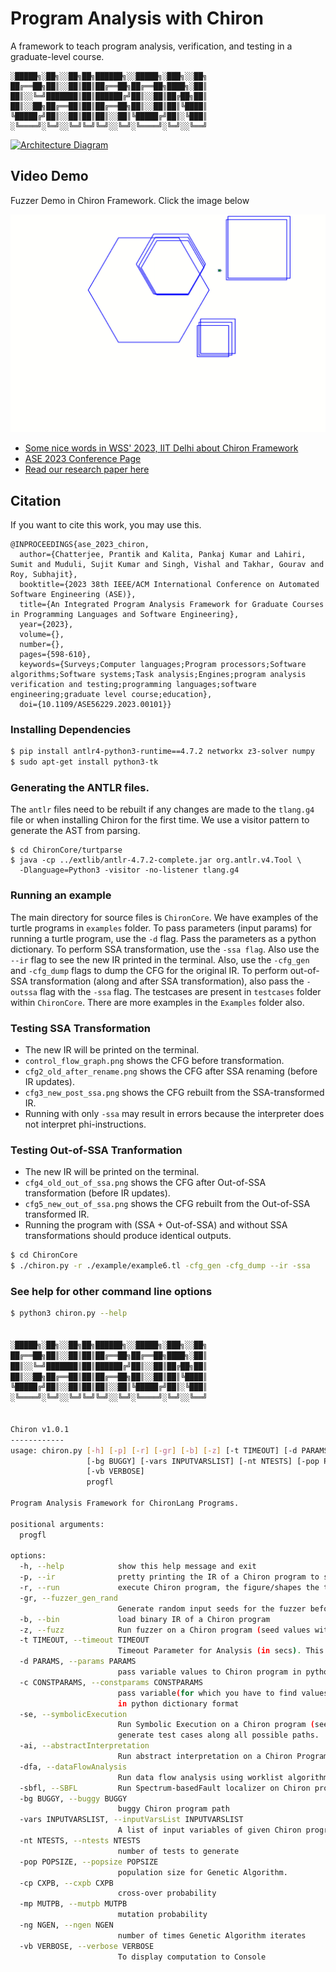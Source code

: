 # Program Analysis with Chiron

A framework to teach program analysis, verification, and testing in a graduate-level course.

```
░█████╗░██╗░░██╗██╗██████╗░░█████╗░███╗░░██╗
██╔══██╗██║░░██║██║██╔══██╗██╔══██╗████╗░██║
██║░░╚═╝███████║██║██████╔╝██║░░██║██╔██╗██║
██║░░██╗██╔══██║██║██╔══██╗██║░░██║██║╚████║
╚█████╔╝██║░░██║██║██║░░██║╚█████╔╝██║░╚███║
░╚════╝░╚═╝░░╚═╝╚═╝╚═╝░░╚═╝░╚════╝░╚═╝░░╚══╝
```
[![Architecture Diagram](./assets/Architecture_Digram.png)](./assets/Architecture_Digram.png)

## Video Demo 

Fuzzer Demo in Chiron Framework. Click the image below

<a href="https://raw.githubusercontent.com/PRAISE-group/Chiron-Framework/master/assets/Fuzzer_Demo.mp4" title="Link Title"><img src="https://raw.githubusercontent.com/PRAISE-group/Chiron-Framework/master/assets/Screenshot%20from%202025-01-16%2012-34-51.png" alt="Alternate Text" /></a>

- [Some nice words in WSS' 2023, IIT Delhi about Chiron Framework](https://www.linkedin.com/posts/ashupdsce_wss-wss2023-iitd-activity-7150851909581463553-bJ6-?utm_source=share&utm_medium=member_desktop)
- [ASE 2023 Conference Page](https://conf.researchr.org/details/ase-2023/ase-2023-papers/117/An-Integrated-Program-Analysis-Framework-for-Graduate-Courses-in-Programming-Language)
- [Read our research paper here](https://ieeexplore.ieee.org/document/10298417)

## Citation 

If you want to cite this work, you may use this.

```
@INPROCEEDINGS{ase_2023_chiron,
  author={Chatterjee, Prantik and Kalita, Pankaj Kumar and Lahiri, Sumit and Muduli, Sujit Kumar and Singh, Vishal and Takhar, Gourav and Roy, Subhajit},
  booktitle={2023 38th IEEE/ACM International Conference on Automated Software Engineering (ASE)}, 
  title={An Integrated Program Analysis Framework for Graduate Courses in Programming Languages and Software Engineering}, 
  year={2023},
  volume={},
  number={},
  pages={598-610},
  keywords={Surveys;Computer languages;Program processors;Software algorithms;Software systems;Task analysis;Engines;program analysis verification and testing;programming languages;software engineering;graduate level course;education},
  doi={10.1109/ASE56229.2023.00101}}
```
### Installing Dependencies

```bash
$ pip install antlr4-python3-runtime==4.7.2 networkx z3-solver numpy 
$ sudo apt-get install python3-tk
```

### Generating the ANTLR files.

The `antlr` files need to be rebuilt if any changes are made to the `tlang.g4` file or when installing Chiron for the first time.
We use a visitor pattern to generate the AST from parsing. 

```
$ cd ChironCore/turtparse
$ java -cp ../extlib/antlr-4.7.2-complete.jar org.antlr.v4.Tool \
  -Dlanguage=Python3 -visitor -no-listener tlang.g4
```

### Running an example

The main directory for source files is `ChironCore`. We have examples of the turtle programs in `examples` folder.
To pass parameters (input params) for running a turtle program, use the `-d` flag. Pass the parameters as a python dictionary. 
To perform SSA transformation, use the `-ssa flag`. Also use the `--ir` flag to see the new IR
printed in the terminal. Also, use the `-cfg_gen` and `-cfg_dump` flags to dump the CFG for the
original IR.
To perform out-of-SSA transformation (along and after SSA transformation), also pass the
`-outssa` flag with the `-ssa` flag. The testcases are present in `testcases` folder within
`ChironCore`. There are more examples in the `Examples` folder also.

### Testing SSA Transformation

- The new IR will be printed on the terminal.
- `control_flow_graph.png` shows the CFG before transformation.
- `cfg2_old_after_rename.png` shows the CFG after SSA renaming (before IR
updates).
- `cfg3_new_post_ssa.png` shows the CFG rebuilt from the SSA-transformed IR.
- Running with only `-ssa` may result in errors because the interpreter does not interpret
phi-instructions.

### Testing Out-of-SSA Tranformation
- The new IR will be printed on the terminal.
- `cfg4_old_out_of_ssa.png` shows the CFG after Out-of-SSA transformation (before
IR updates).
- `cfg5_new_out_of_ssa.png` shows the CFG rebuilt from the Out-of-SSA transformed
IR.
- Running the program with (SSA + Out-of-SSA) and without SSA transformations should produce identical
outputs.

```bash
$ cd ChironCore
$ ./chiron.py -r ./example/example6.tl -cfg_gen -cfg_dump --ir -ssa
```

### See help for other command line options

```bash
$ python3 chiron.py --help


░█████╗░██╗░░██╗██╗██████╗░░█████╗░███╗░░██╗
██╔══██╗██║░░██║██║██╔══██╗██╔══██╗████╗░██║
██║░░╚═╝███████║██║██████╔╝██║░░██║██╔██╗██║
██║░░██╗██╔══██║██║██╔══██╗██║░░██║██║╚████║
╚█████╔╝██║░░██║██║██║░░██║╚█████╔╝██║░╚███║
░╚════╝░╚═╝░░╚═╝╚═╝╚═╝░░╚═╝░╚════╝░╚═╝░░╚══╝


Chiron v1.0.1
------------
usage: chiron.py [-h] [-p] [-r] [-gr] [-b] [-z] [-t TIMEOUT] [-d PARAMS] [-c CONSTPARAMS] [-se] [-ai] [-dfa] [-sbfl]
                 [-bg BUGGY] [-vars INPUTVARSLIST] [-nt NTESTS] [-pop POPSIZE] [-cp CXPB] [-mp MUTPB] [-ng NGEN]
                 [-vb VERBOSE]
                 progfl

Program Analysis Framework for ChironLang Programs.

positional arguments:
  progfl

options:
  -h, --help            show this help message and exit
  -p, --ir              pretty printing the IR of a Chiron program to stdout (terminal)
  -r, --run             execute Chiron program, the figure/shapes the turle draws is shown in a UI.
  -gr, --fuzzer_gen_rand
                        Generate random input seeds for the fuzzer before fuzzing starts.
  -b, --bin             load binary IR of a Chiron program
  -z, --fuzz            Run fuzzer on a Chiron program (seed values with '-d' or '--params' flag needed.)
  -t TIMEOUT, --timeout TIMEOUT
                        Timeout Parameter for Analysis (in secs). This is the total timeout.
  -d PARAMS, --params PARAMS
                        pass variable values to Chiron program in python dictionary format
  -c CONSTPARAMS, --constparams CONSTPARAMS
                        pass variable(for which you have to find values using circuit equivalence) values to Chiron program
                        in python dictionary format
  -se, --symbolicExecution
                        Run Symbolic Execution on a Chiron program (seed values with '-d' or '--params' flag needed) to
                        generate test cases along all possible paths.
  -ai, --abstractInterpretation
                        Run abstract interpretation on a Chiron Program.
  -dfa, --dataFlowAnalysis
                        Run data flow analysis using worklist algorithm on a Chiron Program.
  -sbfl, --SBFL         Run Spectrum-basedFault localizer on Chiron program
  -bg BUGGY, --buggy BUGGY
                        buggy Chiron program path
  -vars INPUTVARSLIST, --inputVarsList INPUTVARSLIST
                        A list of input variables of given Chiron program
  -nt NTESTS, --ntests NTESTS
                        number of tests to generate
  -pop POPSIZE, --popsize POPSIZE
                        population size for Genetic Algorithm.
  -cp CXPB, --cxpb CXPB
                        cross-over probability
  -mp MUTPB, --mutpb MUTPB
                        mutation probability
  -ng NGEN, --ngen NGEN
                        number of times Genetic Algorithm iterates
  -vb VERBOSE, --verbose VERBOSE
                        To display computation to Console

```
